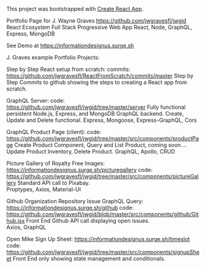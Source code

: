 This project was bootstrapped with [Create React App](https://github.com/facebookincubator/create-react-app).

Portfolio Page for J. Wayne Graves
https://github.com/jwgravesfl/jwgid 
React Ecosystem Full Stack Progressive Web App
React, Node, GraphQL, Express, MongoDB

See Demo at https://informationdesignus.surge.sh


J. Graves example Portfolio Projects:

Step by Step React setup from scratch: commits: https://github.com/jwgravesfl/ReactFromScratch/commits/master
  Step by Step Commits to github showing the steps to creating a React app from scratch.

GraphQL Server: code: https://github.com/jwgravesfl/jwgid/tree/master/server 
  Fully functional persistent Node.js, Express, and MongoDB GraphQL backend.
  Create, Update and Delete functional.
  Express, Mongoose, Express-GraphQL, Cors

GraphQL Product Page (client): code: https://github.com/jwgravesfl/jwgid/tree/master/src/components/productPage
  Create Product Component, Query and List Product, coming soon.... Update Product Inventory, Delete Product.
  GraphQL, Apollo, CRUD 

Picture Gallery of Royalty Free Images: https://informationdesignus.surge.sh/picturegallery
  code: https://github.com/jwgravesfl/jwgid/tree/master/src/components/pictureGallery
  Standard API call to Pixabay.    
  Proptypes, Axios, Material-UI

Github Organization Repository Issue GraphQL Query: https://informationdesignus.surge.sh/github
  code: https://github.com/jwgravesfl/jwgid/blob/master/src/components/github/Github.jsx
  Front End Github API call displaying open issues.  
  Axios, GraphQL

Open Mike Sign Up Sheet:  https://informationdesignus.surge.sh/timeslot
  code: https://github.com/jwgravesfl/jwgid/tree/master/src/components/signupSheet
  Front End only showing state management and conditionals.

